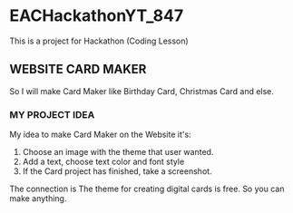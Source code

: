 # EACHackathonYT_847
This is a project for Hackathon (Coding Lesson)

## WEBSITE CARD MAKER
So I will make Card Maker like Birthday Card, Christmas Card and else.

### MY PROJECT IDEA
My idea to make Card Maker on the Website it's:
1. Choose an image with the theme that user wanted.
2. Add a text, choose text color and font style
3. If the Card project has finished, take a screenshot.

The connection is The theme for creating digital cards is free. So you can make anything.
